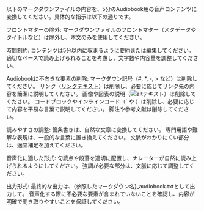 以下のマークダウンファイルの内容を、5分のAudiobook用の音声コンテンツに変換してください。具体的な指示は以下の通りです。

フロントマターの除外:
マークダウンファイルのフロントマター（メタデータやタイトルなど）は除外し、本文のみを使用してください。

時間制約:
コンテンツは5分以内に収まるように要約または編集してください。適切なペースで読み上げられることを考慮し、文字数や内容量を調整してください。

Audiobookに不向きな要素の削除:
マークダウン記号（#, *, -, > など）は削除してください。
リンク（[リンクテキスト](URL)）は削除し、必要に応じてリンク先の内容を簡潔に説明してください。
画像や図表の説明（![altテキスト](URL)）は削除してください。
コードブロックやインラインコード（` や ）は削除し、必要に応じて内容を平易な言葉で説明してください。
脚注や参考文献は削除してください。

読みやすさの調整:
箇条書きは、自然な文章に変換してください。
専門用語や難解な表現は、一般的な言葉に置き換えてください。
文脈がわかりにくい部分は、適宜補足を加えてください。

音声化に適した形式:
句読点や段落を適切に配置し、ナレーターが自然に読み上げられるようにしてください。
強調が必要な部分は、文脈に応じて調整してください。

出力形式:
最終的な出力は、{参照したマークダウン名}_audiobook.txtとして出力して。
音声化する際に不必要な要素が含まれていないことを確認し、内容が明確で聞き取りやすいことを保証してください。